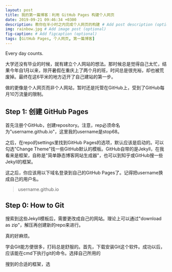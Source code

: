 ```yaml
---
layout: post
title: 我的第一篇博客：利用 GitHub Pages 构建个人网页
date: 2019-09-21 09:46:34 +0300
description: 教你在半小时之内完成个人网页的构建 # Add post description (optional)
img: rainbow.jpg # Add image post (optional)
fig-caption: # Add figcaption (optional)
tags: [GitHub Pages, 个人网页, 第一篇博客]
---
```

Every day counts.

大学还没有毕业的时候，就有建立个人网站的想法。那时候总是觉得自己太忙，结果今年自1月以来，除开暑假在重庆上了两个月的班，时间总是很充裕，却也被荒废掉。最终在这6平米的地方迈开了自己建站的第一步。

做的更像是个人网页而非个人网站，暂时还是托管在GitHub上，受到了GitHub每月10万流量的限制。

## Step 1: 创建 GitHub Pages
首先注册个GitHub，创建repository。注意，rep必须命名为"username.github.io"，这里我的username是stop68。

之后，在repo的settings里找到GitHub Pages的选项，默认应该是启动的。可以勾选"Change Theme"找一些GitHub默认的模板。GitHub自带的是Jekyll，在我看来是框架，自称是"简单静态博客网站生成器"，也可以到知乎或GitHub搜一些Jekyll的框架。

这之后，你应该用以下域名登录到自己的GitHub Pages了。记得把username换成自己的用户名。

>username.github.io

## Step 0: How to Git
搜索到这些Jekyll模板后，需要更改成自己的网站。理论上可以通过"download as zip"，解压再创建新的repo来进行。

真的好麻烦。

学会Git能方便很多，打码总是舒服的。首先，下载安装Git这个软件。成功以后，应该能在cmd下执行git的命令。选择自己所用的

搜到的合适的框架，选

